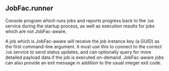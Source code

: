 ﻿
## JobFac.runner

Console program which runs jobs and reports progress back to the `Job` service during the startup process, as well as execution results for jobs which are not JobFac-aware.

A job which is JobFac-aware will receive the job instance key (a GUID) as the first command-line argument. It must use this to connect to the correct `Job` service to send status updates, and can optionally query for more detailed payload data if the job is executed on-demand. JobFac-aware jobs can also provide an exit message in addition to the usual integer exit code.
